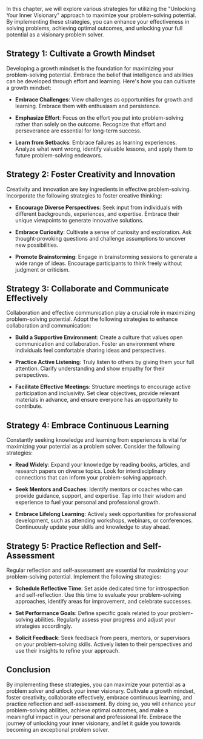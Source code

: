 
In this chapter, we will explore various strategies for utilizing the "Unlocking Your Inner Visionary" approach to maximize your problem-solving potential. By implementing these strategies, you can enhance your effectiveness in solving problems, achieving optimal outcomes, and unlocking your full potential as a visionary problem solver.

**Strategy 1: Cultivate a Growth Mindset**
------------------------------------------

Developing a growth mindset is the foundation for maximizing your problem-solving potential. Embrace the belief that intelligence and abilities can be developed through effort and learning. Here's how you can cultivate a growth mindset:

* **Embrace Challenges**: View challenges as opportunities for growth and learning. Embrace them with enthusiasm and persistence.

* **Emphasize Effort**: Focus on the effort you put into problem-solving rather than solely on the outcome. Recognize that effort and perseverance are essential for long-term success.

* **Learn from Setbacks**: Embrace failures as learning experiences. Analyze what went wrong, identify valuable lessons, and apply them to future problem-solving endeavors.

**Strategy 2: Foster Creativity and Innovation**
------------------------------------------------

Creativity and innovation are key ingredients in effective problem-solving. Incorporate the following strategies to foster creative thinking:

* **Encourage Diverse Perspectives**: Seek input from individuals with different backgrounds, experiences, and expertise. Embrace their unique viewpoints to generate innovative solutions.

* **Embrace Curiosity**: Cultivate a sense of curiosity and exploration. Ask thought-provoking questions and challenge assumptions to uncover new possibilities.

* **Promote Brainstorming**: Engage in brainstorming sessions to generate a wide range of ideas. Encourage participants to think freely without judgment or criticism.

**Strategy 3: Collaborate and Communicate Effectively**
-------------------------------------------------------

Collaboration and effective communication play a crucial role in maximizing problem-solving potential. Adopt the following strategies to enhance collaboration and communication:

* **Build a Supportive Environment**: Create a culture that values open communication and collaboration. Foster an environment where individuals feel comfortable sharing ideas and perspectives.

* **Practice Active Listening**: Truly listen to others by giving them your full attention. Clarify understanding and show empathy for their perspectives.

* **Facilitate Effective Meetings**: Structure meetings to encourage active participation and inclusivity. Set clear objectives, provide relevant materials in advance, and ensure everyone has an opportunity to contribute.

**Strategy 4: Embrace Continuous Learning**
-------------------------------------------

Constantly seeking knowledge and learning from experiences is vital for maximizing your potential as a problem solver. Consider the following strategies:

* **Read Widely**: Expand your knowledge by reading books, articles, and research papers on diverse topics. Look for interdisciplinary connections that can inform your problem-solving approach.

* **Seek Mentors and Coaches**: Identify mentors or coaches who can provide guidance, support, and expertise. Tap into their wisdom and experience to fuel your personal and professional growth.

* **Embrace Lifelong Learning**: Actively seek opportunities for professional development, such as attending workshops, webinars, or conferences. Continuously update your skills and knowledge to stay ahead.

**Strategy 5: Practice Reflection and Self-Assessment**
-------------------------------------------------------

Regular reflection and self-assessment are essential for maximizing your problem-solving potential. Implement the following strategies:

* **Schedule Reflective Time**: Set aside dedicated time for introspection and self-reflection. Use this time to evaluate your problem-solving approaches, identify areas for improvement, and celebrate successes.

* **Set Performance Goals**: Define specific goals related to your problem-solving abilities. Regularly assess your progress and adjust your strategies accordingly.

* **Solicit Feedback**: Seek feedback from peers, mentors, or supervisors on your problem-solving skills. Actively listen to their perspectives and use their insights to refine your approach.

**Conclusion**
--------------

By implementing these strategies, you can maximize your potential as a problem solver and unlock your inner visionary. Cultivate a growth mindset, foster creativity, collaborate effectively, embrace continuous learning, and practice reflection and self-assessment. By doing so, you will enhance your problem-solving abilities, achieve optimal outcomes, and make a meaningful impact in your personal and professional life. Embrace the journey of unlocking your inner visionary, and let it guide you towards becoming an exceptional problem solver.
